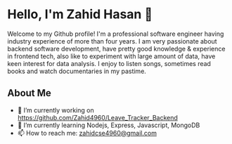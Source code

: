 # Hello, I'm Zahid Hasan 👋

Welcome to my Github profile! I'm a professional software engineer having industry experience of more than four years. I am very passionate about backend software development, have pretty good knowledge & experience in frontend tech, also like to experiment with large amount of data, have keen interest for data analysis. I enjoy to listen songs, sometimes read books and watch documentaries in my pastime.

## About Me

- 🔭 I’m currently working on https://github.com/Zahid4960/Leave_Tracker_Backend
- 🌱 I’m currently learning Nodejs, Express, Javascript, MongoDB
- 📫 How to reach me: zahidcse4960@gmail.com

<!--
## My Projects

### [Project Name]

Short description of the project and its purpose.

- GitHub Repository: [Link to the Repository]
- Live Demo: [Link to Live Demo (if applicable)]
- Technologies Used: [List of Technologies Used]

### [Another Project]

Brief overview of another project you're proud of.

- GitHub Repository: [Link to the Repository]
- Live Demo: [Link to Live Demo (if applicable)]
- Technologies Used: [List of Technologies Used]

## Connect with Me

[![GitHub](https://img.shields.io/github/followers/yourusername?label=Follow&style=social)](https://github.com/yourusername)
[![Twitter](https://img.shields.io/twitter/follow/yourtwitterhandle?style=social)](https://twitter.com/yourtwitterhandle)
[![LinkedIn](https://img.shields.io/badge/LinkedIn-Connect-blue)](https://www.linkedin.com/in/yourlinkedinprofile)

Feel free to reach out if you want to collaborate on projects, share ideas, or just have a chat!


You can add more sections, badges, or customize this README to make it your own.
-->
